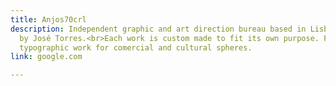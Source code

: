 ```yaml
---
title: Anjos70crl
description: Independent graphic and art direction bureau based in Lisboa-P.T. run
  by José Torres.<br>Each work is custom made to fit its own purpose. Focused on detailed
  typographic work for comercial and cultural spheres.
link: google.com

---
```

